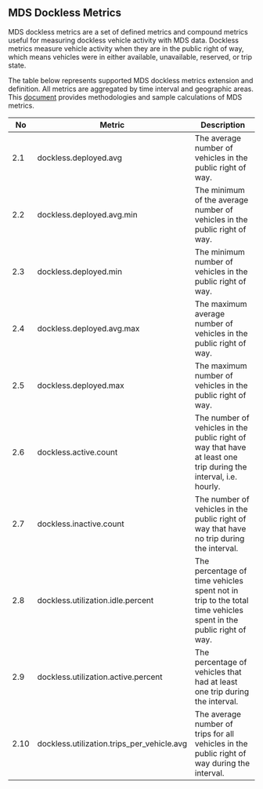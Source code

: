 ## MDS Dockless Metrics

MDS dockless metrics are a set of defined metrics and compound metrics useful for measuring dockless vehicle activity with MDS data. Dockless metrics measure vehicle activity when they are in the public right of way, which means vehicles were in either available, unavailable, reserved, or trip state.

The table below represents supported MDS dockless metrics extension and definition. All metrics are aggregated by time interval and geographic areas. This [document](https://docs.google.com/document/d/1rOhnaKWPSZApfWhFd1lzurXMbWLuZTJAYCLoxT2PQ14/edit?usp=sharing) provides methodologies and sample calculations of MDS metrics. 

|No| Metric               | Description                                                                                                          |
|--|-- | -- |
|2.1|dockless.deployed.avg         | The average number of vehicles in the public right of way.|
|2.2|dockless.deployed.avg.min|The minimum of the average number of vehicles in the public right of way. |
|2.3| dockless.deployed.min         | The minimum number of vehicles in the public right of way.|
|2.4| dockless.deployed.avg.max| The maximum average number of vehicles in the public right of way.  |
|2.5| dockless.deployed.max         | The maximum number of vehicles in the public right of way. |
|2.6| dockless.active.count |The number of vehicles in the public right of way that have at least one trip during the interval, i.e. hourly. |
|2.7| dockless.inactive.count|The number of vehicles in the public right of way that have no trip during the interval.  |
|2.8| dockless.utilization.idle.percent|The percentage of time vehicles spent not in trip to the total time vehicles spent in the public right of way.|
|2.9 | dockless.utilization.active.percent|The percentage of vehicles that had at least one trip during the interval.|
|2.10|dockless.utilization.trips_per_vehicle.avg| The average number of trips for all vehicles in the public right of way during the interval.|

